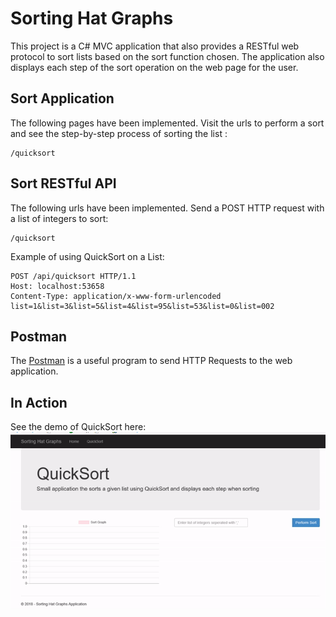Sorting Hat Graphs
===================
This project is a C# MVC application that also provides a RESTful web protocol to sort lists based on the sort function chosen. The application also displays each step of the sort operation on the web page for the user.

Sort Application
-----------------
The following pages have been implemented. Visit the urls to perform a sort and see the step-by-step process of sorting the list :
```
/quicksort
```

Sort RESTful API
-----------------
The following urls have been implemented. Send a POST HTTP request with a list of integers to sort:
```
/quicksort
```
Example of using QuickSort on a List:
```
POST /api/quicksort HTTP/1.1
Host: localhost:53658
Content-Type: application/x-www-form-urlencoded
list=1&list=3&list=5&list=4&list=95&list=53&list=0&list=002
```

Postman
-----------------
The [Postman][postmanlink] is a useful program to send HTTP Requests to the web application.

[postmanlink]: https://www.getpostman.com/

In Action
-------------
See the demo of QuickSort here:
![](quicksort-gif.gif)
